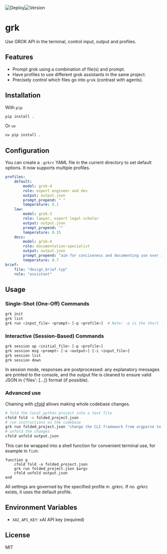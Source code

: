 ![Deploy](https://github.com/wr1/grk/actions/workflows/tests.yml/badge.svg)![Version](https://img.shields.io/github/v/release/wr1/grk)
# grk

Use GROK API in the terminal, control input, output and profiles. 

## Features

- Prompt grok using a combination of file(s) and prompt.
- Have profiles to use different grok assistants in the same project.
- Precisely control which files go into `grok` (contrast with agents).

## Installation
With `pip`
```bash
pip install . 
```
Or `uv`
```bash
uv pip install . 
```

## Configuration
You can create a `.grkrc` YAML file in the current directory to set default options. It now supports multiple profiles.

```yaml
profiles:
    default:
        model: grok-4
        role: expert engineer and dev
        output: output.json
        prompt_prepend: " "
        temperature: 0.1  
    law:
        model: grok-3
        role: lawyer, expert legal scholar
        output: output.json
        prompt_prepend: ""
        temperature: 0.15
    docs:
        model: grok-4
        role: documentation-specialist
        output: output.json
        prompt_prepend: "aim for conciseness and documenting use over implementation, "
        temperature: 0.7  
brief:
    file: "design_brief.typ"
    role: "assistant"
```

## Usage

### Single-Shot (One-Off) Commands
```bash
grk init
grk list
grk run <input_file> <prompt> [-p <profile>]  # Note: -p is the short form for --profile
```

### Interactive (Session-Based) Commands
```bash
grk session up <initial_file> [-p <profile>]
grk session msg <prompt> [-o <output>] [-i <input_file>]
grk session list
grk session down
```

In session mode, responses are postprocessed: any explanatory messages are printed to the console, and the output file is cleaned to ensure valid JSON in {'files': [...]} format (if possible).

### Advanced use
Chaining with [cfold](https://github.com/wr1/cfold) allows making whole codebase changes. 
```bash
# fold the local python project into a text file
cfold fold -o folded_project.json
# run instructions on the codebase
grk run folded_project.json "change the CLI framework from argparse to click"  
# unfold the changes
cfold unfold output.json
```
This can be wrapped into a shell function for convenient terminal use, for example in `fish`: 
```shell
function g 
    cfold fold -o folded_project.json
    grk run folded_project.json $argv    
    cfold unfold output.json
end
```


All settings are governed by the specified profile in .grkrc. If no .grkrc exists, it uses the default profile.

## Environment Variables

- `XAI_API_KEY`: xAI API key (required)

## License 
MIT

<!-- ## Documentation

For detailed documentation, visit our [MkDocs site](./docs/index.md) or run `mkdocs serve` locally after installing dependencies with `uv add mkdocs mkdocs-material`. -->





